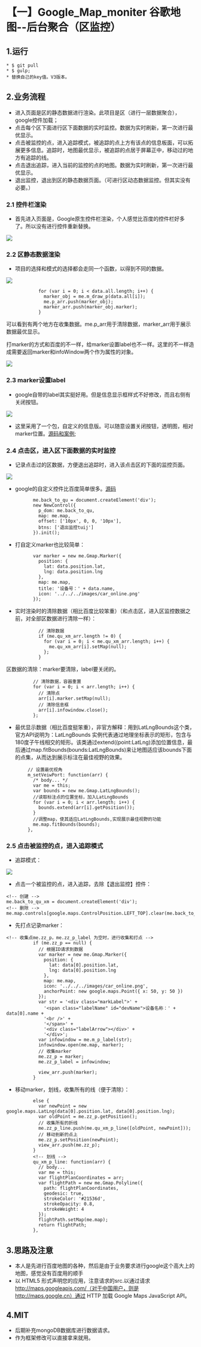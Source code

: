 
# 【一】Google_Map_moniter 谷歌地图--后台聚合（区监控）
## 1.运行
```
* $ git pull
* $ gulp;
* 替换自己的key值。V3版本。
```


## 2.业务流程

* 进入页面是区的静态数据进行渲染。此项目是区（进行一层数据聚合），google控件加载；
* 点击每个区下面进行区下面数据的实时监控。数据为实时刷新，第一次进行最优显示。
* 点击被监控的点，进入追踪模式，被追踪的点上方有该点的信息板面，可以拓展更多信息。追踪时，地图最优显示，被追踪的点居于屏幕正中，移动过的地方有追踪的线。
* 点击退出追踪，进入当前的监控的点的地图。数据为实时刷新，第一次进行最优显示。
* 退出监控，退出到区的静态数据页面。（可进行区动态数据监控。但其实没有必要。）

### 2.1 控件栏渲染
* 首先进入页面是，Google原生控件栏渲染，个人感觉比百度的控件栏好多了。所以没有进行控件重新替换。

![](./webapp/readme_img/001.jpg)

### 2.2 区静态数据渲染
* 项目的选择和模式的选择都会走同一个函数，以得到不同的数据。

![](./webapp/readme_img/002.jpg)

```
            for (var i = 0; i < data.all.length; i++) {
              marker_obj = me.m_draw_p(data.all[i]);
              me.p_arr.push(marker_obj);
              marker_arr.push(marker_obj.marker);
            }
```
可以看到有两个地方在收集数据。me.p_arr用于清除数据，marker_arr用于展示数据最优显示。

打marker的方式和百度的不一样，给marker设置label也不一样。这里的不一样造成需要返回marker和infoWindow两个作为属性的对象。

![](./webapp/readme_img/003.jpg)

### 2.3 marker设置label

* google自带的label其实挺好用。但是信息显示框样式不好修改，而且右侧有关闭按钮。

![](./webapp/readme_img/004.jpg)

* 这里采用了一个包，自定义的信息版。可以随意设置关闭按钮，透明图，相对marker位置。[源码和案例]();

### 2.4 点击区，进入区下面数据的实时监控

* 记录点击过的区数据，方便退出追踪时，进入该点击区的下面的监控页面。

![](./webapp/readme_img/005.jpg)

* google的自定义控件比百度简单很多。[源码]()

```
          me.back_to_qu = document.createElement('div');
          new NewControl({
            p_dom: me.back_to_qu,
            map: me.map,
            offset: ['10px', 0, 0, '10px'],
            btns: ['退出监控tuij']
          }).init();
```

* 打自定义marker也比较简单：

```
          var marker = new me.Gmap.Marker({
            position: {
              lat: data.position.lat,
              lng: data.position.lng
            },
            map: me.map,
            title: '设备号：' + data.name,
            icon: '../../../images/car_online.png'
          });
```

* 实时渲染时的清除数据（相比百度比较笨重）（和点击区，进入区监控数据之前，对全部区数据进行清除一样）：

```
            // 清除数据
            if (me.qu_xm_arr.length != 0) {
              for (var i = 0; i < me.qu_xm_arr.length; i++) {
                me.qu_xm_arr[i].setMap(null);
              };
            }
```

区数据的清除：marker要清除，label要关闭的。

```
          // 清除数据，容器重置
          for (var i = 0; i < arr.length; i++) {
            // 清除点
            arr[i].marker.setMap(null);
            // 清除信息框
            arr[i].infowindow.close();
          };
```

* 最优显示数据（相比百度挺笨重），非官方解释：用到LatLngBounds这个类，官方API说明为：LatLngBounds 实例代表通过地理坐标表示的矩形，包含与 180度子午线相交的矩形。该类通过extend((point:LatLng)添加位置信息，最后通过map.fitBounds(bounds:LatLngBounds)来让地图适应该bounds下面的点集，从而达到展示标注在最佳视野的效果。

```
        // 设置最优视角
        m_setVeiwPort: function(arr) {
          /* body... */
          var me = this;
          var bounds = new me.Gmap.LatLngBounds();
          //读取标注点的位置坐标，加入LatLngBounds  
          for (var i = 0; i < arr.length; i++) {
            bounds.extend(arr[i].getPosition());
          }
          //调整map，使其适应LatLngBounds,实现展示最佳视野的功能
          me.map.fitBounds(bounds);
        },
```

### 2.5 点击被监控的点，进入追踪模式
* 追踪模式：

![](./webapp/readme_img/006.jpg)

* 点击一个被监控的点，进入追踪，去除【退出监控】控件：
```
<!-- 创建 -->
me.back_to_qu_xm = document.createElement('div');
<!-- 删除 -->
me.map.controls[google.maps.ControlPosition.LEFT_TOP].clear(me.back_to_qu_xm);
```

* 先打点记录marker：
```
<!-- 收集点me.zz_p，me.zz_p_label 为空时，进行收集和打点 -->
          if (me.zz_p == null) {
            // 根据ID请求到数据
            var marker = new me.Gmap.Marker({
              position: {
                lat: data[0].position.lat,
                lng: data[0].position.lng
              },
              map: me.map,
              icon: '../../../images/car_online.png',
              anchorPoint: new google.maps.Point({ x: 50, y: 50 })
            });
            var str = '<div class="markLabel">' +
              '<span class="labelName" id="devName">设备名称：' + data[0].name +
              '<br />' +
              '</span>' +
              '<div class="labelArrow"></div>' +
              '</div>';
            var infowindow = me.m_p_label(str);
            infowindow.open(me.map, marker);
            // 收集marker
            me.zz_p = marker;
            me.zz_p_label = infowindow;

            view_arr.push(marker);
          }
```

* 移动marker，划线，收集所有的线（便于清除）：

```
          else {
            var newPoint = new google.maps.LatLng(data[0].position.lat, data[0].position.lng);
            var oldPoint = me.zz_p.getPosition();
            // 收集所有的折线
            me.zz_p_line.push(me.qu_xm_p_line([oldPoint, newPoint]));
            // 移动到新的点上
            me.zz_p.setPosition(newPoint);
            view_arr.push(me.zz_p);
          }
          <!-- 划线 -->
          qu_xm_p_line: function(arr) {
            // body... 
            var me = this;
            var flightPlanCoordinates = arr;
            var flightPath = new me.Gmap.Polyline({
              path: flightPlanCoordinates,
              geodesic: true,
              strokeColor: '#21536d',
              strokeOpacity: 0.8,
              strokeWeight: 4
            });
            flightPath.setMap(me.map);
            return flightPath;
          },
```

## 3.思路及注意

* 本人是先进行百度地图的各种，然后是由于业务要求进行google这个高大上的地图，感觉没有百度用的顺手
* 以 HTML5 形式声明您的应用，注意请求的src.以通过请求 http://maps.googleapis.com/（对于中国用户，则是 http://maps.google.cn）通过 HTTP 加载 Google Maps JavaScript API。

## 4.MIT
* 后期补充mongoDB数据库进行数据请求。 
* 作为框架修改可以直接拿来就用。
